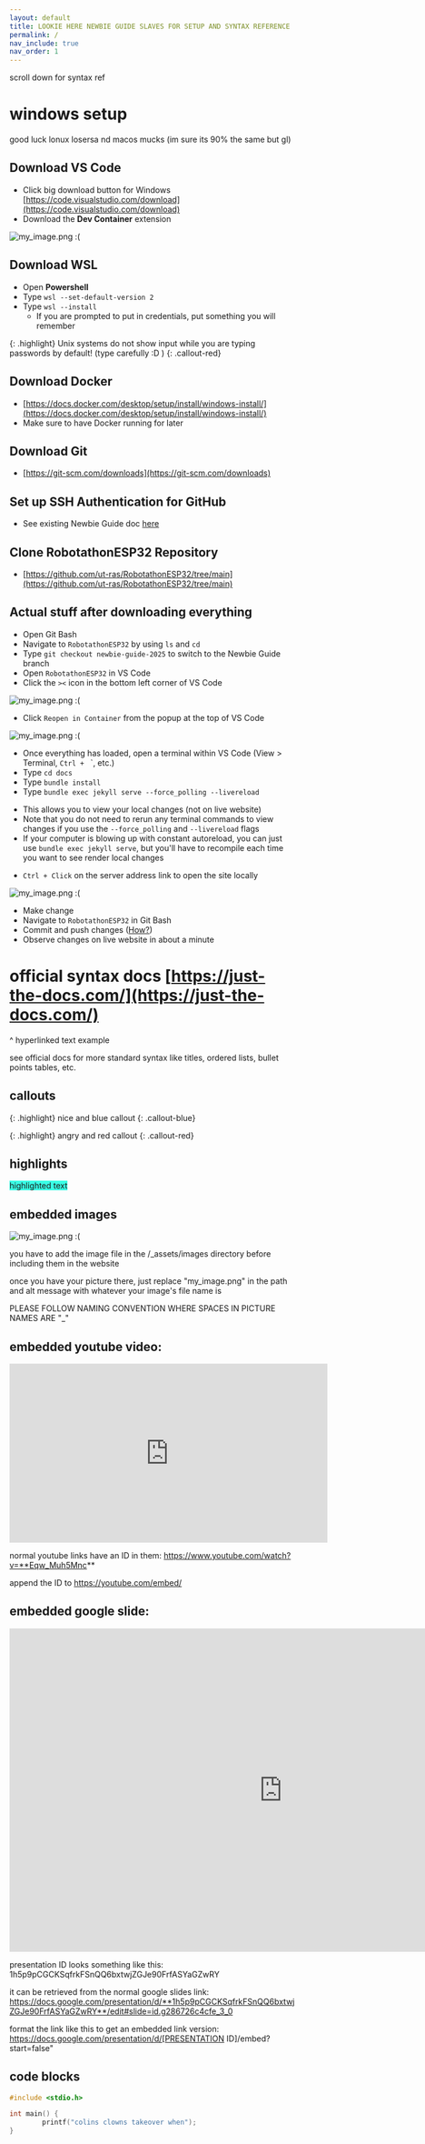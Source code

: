 ```yaml
---
layout: default
title: LOOKIE HERE NEWBIE GUIDE SLAVES FOR SETUP AND SYNTAX REFERENCE 
permalink: /
nav_include: true
nav_order: 1
---
```


scroll down for syntax ref

# windows setup
good luck lonux losersa nd macos mucks (im sure its 90% the same but gl)

## Download VS Code 
- Click big download button for Windows
[https://code.visualstudio.com/download](https://code.visualstudio.com/download)        
- Download the **Dev Container** extension

<img src="{{ '/_assets/images/dev_container.png' | prepend: site.baseurl }}" alt="my_image.png :(">

## Download WSL
- Open **Powershell**
- Type `wsl --set-default-version 2`
- Type `wsl --install`
   - If you are prompted to put in credentials, put something you will remember

{: .highlight}
Unix systems do not show input while you are typing passwords by default! (type carefully :D ) 
{: .callout-red}

## Download Docker
- [https://docs.docker.com/desktop/setup/install/windows-install/](https://docs.docker.com/desktop/setup/install/windows-install/)
- Make sure to have Docker running for later

## Download Git
- [https://git-scm.com/downloads](https://git-scm.com/downloads)

## Set up SSH Authentication for GitHub
- See existing Newbie Guide doc [here](https://ut-ras.github.io/RobotathonESP32/getting-started/environment-setup/windows-setup#set-up-git-ssh-authentication)

## Clone RobotathonESP32 Repository 
- [https://github.com/ut-ras/RobotathonESP32/tree/main](https://github.com/ut-ras/RobotathonESP32/tree/main)


## Actual stuff after downloading everything
* Open Git Bash
* Navigate to `RobotathonESP32` by using `ls` and `cd`
* Type `git checkout newbie-guide-2025` to switch to the Newbie Guide branch
* Open `RobotathonESP32` in VS Code
* Click the `><` icon in the bottom left corner of VS Code

<img src="{{ '/_assets/images/the_vscode_thing.png' | prepend: site.baseurl }}" alt="my_image.png :(">

* Click `Reopen in Container` from the popup at the top of VS Code

<img src="{{ '/_assets/images/reopen.png' | prepend: site.baseurl }}" alt="my_image.png :(">

* Once everything has loaded, open a terminal within VS Code (View > Terminal, `Ctrl + ` `, etc.)
* Type `cd docs`
* Type `bundle install`
* Type `bundle exec jekyll serve --force_polling --livereload`
 - This allows you to view your local changes (not on live website)
 - Note that you do not need to rerun any terminal commands to view changes if you use the `--force_polling` and `--livereload` flags
 - If your computer is blowing up with constant autoreload, you can just use `bundle exec jekyll serve`, but you'll have to recompile each time you want to see render local changes 
* `Ctrl + Click` on the server address link to open the site locally
<img src="{{ '/_assets/images/server_link.png' | prepend: site.baseurl }}" alt="my_image.png :(">

* Make change
* Navigate to `RobotathonESP32` in Git Bash
* Commit and push changes ([How?](https://ut-ras.github.io/RobotathonESP32/getting-started/git))
* Observe changes on live website in about a minute


# official syntax docs [https://just-the-docs.com/](https://just-the-docs.com/)
^ hyperlinked text example

see official docs for more standard syntax like titles, ordered lists, bullet points tables, etc.

## callouts

{: .highlight}
nice and blue callout
{: .callout-blue}

{: .highlight}
angry and red callout
{: .callout-red}

## highlights

<span style="background-color:rgb(57, 255, 229);">highlighted text</span>


## embedded images
<img src="{{ '/_assets/images/my_image.png' | prepend: site.baseurl }}" alt="my_image.png :(">

you have to add the image file in the /_assets/images directory before including them in the website

once you have your picture there, just replace "my_image.png" in the path and alt message with whatever your image's file name is

PLEASE FOLLOW NAMING CONVENTION WHERE SPACES IN PICTURE NAMES ARE "_"

## embedded youtube video:
<iframe 
        width="560" 
        height="315" 
        src="https://youtube.com/embed/Eqw_Muh5Mnc" 
        title="YouTube video player" 
        frameborder="0" 
        allow="accelerometer; autoplay; clipboard-write; encrypted-media; gyroscope; picture-in-picture; web-share" 
        referrerpolicy="strict-origin-when-cross-origin" 
        allowfullscreen>
</iframe>

normal youtube links have an ID in them:
https://www.youtube.com/watch?v=**Eqw_Muh5Mnc**

append the ID to 
https://youtube.com/embed/

## embedded google slide:
<iframe src="https://docs.google.com/presentation/d/1h5p9pCGCKSqfrkFSnQQ6bxtwjZGJe90FrfASYaGZwRY/embed?start=false" 
        frameborder="0" 
        width="960" 
        height="569" 
        allowfullscreen="true" 
        mozallowfullscreen="true" 
        webkitallowfullscreen="true">
</iframe>

presentation ID looks something like this: 1h5p9pCGCKSqfrkFSnQQ6bxtwjZGJe90FrfASYaGZwRY

it can be retrieved from the normal google slides link:
https://docs.google.com/presentation/d/**1h5p9pCGCKSqfrkFSnQQ6bxtwjZGJe90FrfASYaGZwRY**/edit#slide=id.g286726c4cfe_3_0

format the link like this to get an embedded link version:
https://docs.google.com/presentation/d/[PRESENTATION ID]/embed?start=false" 

## code blocks

```cpp
#include <stdio.h>

int main() {
        printf("colins clowns takeover when");
}

```
